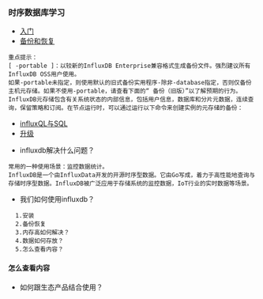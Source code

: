 
### 时序数据库学习

- [入门](https://docs.influxdata.com/influxdb/v1.7/)
- [备份和恢复](https://docs.influxdata.com/influxdb/v1.7/administration/backup_and_restore/)
```wiki
重点提示：
[ -portable ]：以较新的InfluxDB Enterprise兼容格式生成备份文件。强烈建议所有InfluxDB OSS用户使用。
如果-portable未指定，则使用默认的旧式备份实用程序-除非-database指定，否则仅备份主机元存储。如果不使用-portable，请查看下面的“ 备份（旧版）”以了解预期的行为。
InfluxDB元存储包含有关系统状态的内部信息，包括用户信息，数据库和分片元数据，连续查询，保留策略和订阅。在节点运行时，可以通过运行以下命令来创建实例的元存储的备份：
```
- [influxQL与SQL](https://docs.influxdata.com/influxdb/v1.7/concepts/crosswalk/)
- [升级](https://docs.influxdata.com/influxdb/v1.7/administration/upgrading/)

+ influxdb解决什么问题？
```wiki
常用的一种使用场景：监控数据统计。
InfluxDB是一个由InfluxData开发的开源时序型数据。它由Go写成，着力于高性能地查询与存储时序型数据。InfluxDB被广泛应用于存储系统的监控数据，IoT行业的实时数据等场景。
```
+ 我们如何使用influxdb？
```wiki
  1.安装
  2.备份恢复
  3.内存高如何解决？
  4.数据如何存放？
  5.怎么查看内容？
```
#### 怎么查看内容


+ 如何跟生态产品结合使用？
